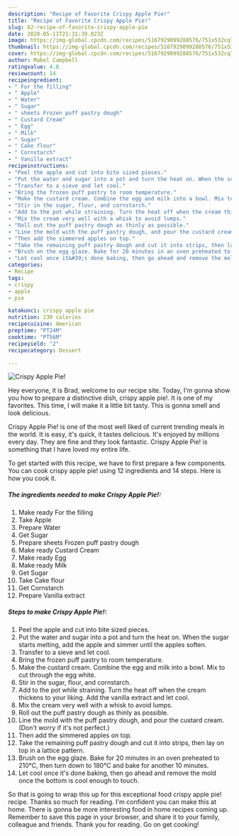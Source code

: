 ```yaml
---
description: "Recipe of Favorite Crispy Apple Pie!"
title: "Recipe of Favorite Crispy Apple Pie!"
slug: 62-recipe-of-favorite-crispy-apple-pie
date: 2020-05-11T21:31:39.023Z
image: https://img-global.cpcdn.com/recipes/5167929099288576/751x532cq70/crispy-apple-pie-recipe-main-photo.jpg
thumbnail: https://img-global.cpcdn.com/recipes/5167929099288576/751x532cq70/crispy-apple-pie-recipe-main-photo.jpg
cover: https://img-global.cpcdn.com/recipes/5167929099288576/751x532cq70/crispy-apple-pie-recipe-main-photo.jpg
author: Mabel Campbell
ratingvalue: 4.8
reviewcount: 14
recipeingredient:
- " For the filling"
- " Apple"
- " Water"
- " Sugar"
- " sheets Frozen puff pastry dough"
- " Custard Cream"
- " Egg"
- " Milk"
- " Sugar"
- " Cake flour"
- " Cornstarch"
- " Vanilla extract"
recipeinstructions:
- "Peel the apple and cut into bite sized pieces."
- "Put the water and sugar into a pot and turn the heat on. When the sugar starts melting, add the apple and simmer until the apples soften."
- "Transfer to a sieve and let cool."
- "Bring the frozen puff pastry to room temperature."
- "Make the custard cream. Combine the egg and milk into a bowl. Mix to cut through the egg white."
- "Stir in the sugar, flour, and cornstarch."
- "Add to the pot while straining. Turn the heat off when the cream thickens to your liking. Add the vanilla extract and let cool."
- "Mix the cream very well with a whisk to avoid lumps."
- "Roll out the puff pastry dough as thinly as possible."
- "Line the mold with the puff pastry dough, and pour the custard cream. (Don&#39;t worry if it&#39;s not perfect.)"
- "Then add the simmered apples on top."
- "Take the remaining puff pastry dough and cut it into strips, then lay on top in a lattice pattern."
- "Brush on the egg glaze. Bake for 20 minutes in an oven preheated to 210°C, then turn down to 180°C and bake for another 10 minutes."
- "Let cool once it&#39;s done baking, then go ahead and remove the mold once the bottom is cool enough to touch."
categories:
- Recipe
tags:
- crispy
- apple
- pie

katakunci: crispy apple pie 
nutrition: 230 calories
recipecuisine: American
preptime: "PT24M"
cooktime: "PT56M"
recipeyield: "2"
recipecategory: Dessert

---
```



![Crispy Apple Pie!](https://img-global.cpcdn.com/recipes/5167929099288576/751x532cq70/crispy-apple-pie-recipe-main-photo.jpg)

Hey everyone, it is Brad, welcome to our recipe site. Today, I'm gonna show you how to prepare a distinctive dish, crispy apple pie!. It is one of my favorites. This time, I will make it a little bit tasty. This is gonna smell and look delicious.



Crispy Apple Pie! is one of the most well liked of current trending meals in the world. It is easy, it's quick, it tastes delicious. It's enjoyed by millions every day. They are fine and they look fantastic. Crispy Apple Pie! is something that I have loved my entire life.


To get started with this recipe, we have to first prepare a few components. You can cook crispy apple pie! using 12 ingredients and 14 steps. Here is how you cook it.

##### The ingredients needed to make Crispy Apple Pie!:

1. Make ready  For the filling
1. Take  Apple
1. Prepare  Water
1. Get  Sugar
1. Prepare  sheets Frozen puff pastry dough
1. Make ready  Custard Cream
1. Make ready  Egg
1. Make ready  Milk
1. Get  Sugar
1. Take  Cake flour
1. Get  Cornstarch
1. Prepare  Vanilla extract




##### Steps to make Crispy Apple Pie!:

1. Peel the apple and cut into bite sized pieces.
1. Put the water and sugar into a pot and turn the heat on. When the sugar starts melting, add the apple and simmer until the apples soften.
1. Transfer to a sieve and let cool.
1. Bring the frozen puff pastry to room temperature.
1. Make the custard cream. Combine the egg and milk into a bowl. Mix to cut through the egg white.
1. Stir in the sugar, flour, and cornstarch.
1. Add to the pot while straining. Turn the heat off when the cream thickens to your liking. Add the vanilla extract and let cool.
1. Mix the cream very well with a whisk to avoid lumps.
1. Roll out the puff pastry dough as thinly as possible.
1. Line the mold with the puff pastry dough, and pour the custard cream. (Don&#39;t worry if it&#39;s not perfect.)
1. Then add the simmered apples on top.
1. Take the remaining puff pastry dough and cut it into strips, then lay on top in a lattice pattern.
1. Brush on the egg glaze. Bake for 20 minutes in an oven preheated to 210°C, then turn down to 180°C and bake for another 10 minutes.
1. Let cool once it&#39;s done baking, then go ahead and remove the mold once the bottom is cool enough to touch.




So that is going to wrap this up for this exceptional food crispy apple pie! recipe. Thanks so much for reading. I'm confident you can make this at home. There is gonna be more interesting food in home recipes coming up. Remember to save this page in your browser, and share it to your family, colleague and friends. Thank you for reading. Go on get cooking!
